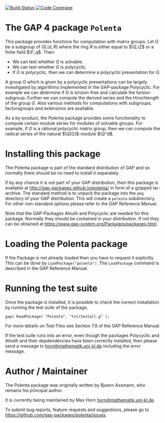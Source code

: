 [![Build Status](https://travis-ci.org/gap-packages/polenta.svg?branch=master)](https://travis-ci.org/gap-packages/polenta)
[![Code Coverage](https://codecov.io/github/gap-packages/polenta/coverage.svg?branch=master&token=)](https://codecov.io/gh/gap-packages/polenta)
  
The GAP 4 package `Polenta`
===========================

 
This package provides functions for  computation with matrix groups.
Let $G$ be a subgroup of $GL(d,R)$ where the ring $R$ is either
equal to $\Q,\Z$ or a finite field $\F_q$.
Then:
  - We can test whether $G$ is solvable.
  - We can test whether $G$ is polycyclic.
  - If $G$ is polycyclic, then we can determine a polycyclic
    presentation for $G$.
    
A group $G$ which is given by a polycyclic presentations can be
largely investigated by algorithms implemented in the GAP-package
Polycyclic. For example we can determine if $G$ is torsion-free and
calculate the torsion subgroup. Further we can compute the derived
series and the Hirschlength of the group $G$. Also various methods
for computations with subgroups, factorsgroups and extensions are
available.

As a by-product, the Polenta package provides some functionality to
compute certain module series for modules of solvable groups. For
example, if $G$ is a rational polycyclic matrix group, then we can
compute the radical series of the natural $\Q[G]$-module $\Q^d$.


Installing this package
=======================

The Polenta package is part of the standard distribution of GAP and
so normally there should be no need to install it separately.

If by any chance it is not part of your GAP distribution, then this
package is available at <http://gap-packages.github.io/polenta/>
in form of a gzipped tar-archive.
The standard method is to unpack the package into the `pkg`
directory  of your GAP distribution.  This will create a `polenta`
subdirectory. For other non-standard options please refer to the
GAP Reference Manual.

Note that the GAP-Packages Alnuth and Polycyclic are needed for this
package. Normally they should be contained in your distribution. If
not they can be obtained at
  <https://www.gap-system.org/Packages/packages.html>.


Loading the Polenta package
==========================

If the  Package is not already loaded then you have to request it
explicitly. This  can be done by `LoadPackage("polenta")`. The
`LoadPackage` command is described in the GAP Reference Manual.


Running the test suite
======================

Once the package is installed, it is possible to check the correct
installation by running the test suite of the package.

    gap> ReadPackage( "Polenta", "tst/testall.g" );

For more details on  Test Files see Section 7.9 of the GAP Reference
Manual.

If the test suite runs into an error, even though the packages
Polycyclic and Alnuth and their depdendencies have been correctly
installed, then please send a message to <horn@mathematik.uni-kl.de>
including the error message.
   
                                 
Author / Maintainer
===================
 
The Polenta package was originally written by Bjoern Assmann,
who remains his principal author.

It is currently being maintained by Max Horn <horn@mathematik.uni-kl.de>.

To submit bug reports, feature requests and suggestions, please go to
<https://github.com/gap-packages/polenta/issues>.
